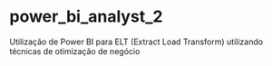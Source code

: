 # power_bi_analyst_2
Utilização de Power BI para ELT (Extract Load Transform) utilizando técnicas de otimização de negócio
